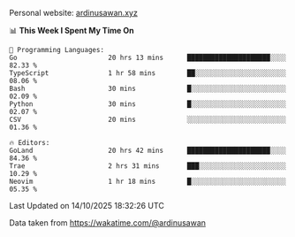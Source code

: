 Personal website: [ardinusawan.xyz](https://ardinusawan.xyz)

<!--START_SECTION:waka-->
📊 **This Week I Spent My Time On** 

```text
💬 Programming Languages: 
Go                       20 hrs 13 mins      █████████████████████░░░░   82.33 % 
TypeScript               1 hr 58 mins        ██░░░░░░░░░░░░░░░░░░░░░░░   08.06 % 
Bash                     30 mins             █░░░░░░░░░░░░░░░░░░░░░░░░   02.09 % 
Python                   30 mins             █░░░░░░░░░░░░░░░░░░░░░░░░   02.07 % 
CSV                      20 mins             ░░░░░░░░░░░░░░░░░░░░░░░░░   01.36 % 

🔥 Editors: 
GoLand                   20 hrs 42 mins      █████████████████████░░░░   84.36 % 
Trae                     2 hrs 31 mins       ███░░░░░░░░░░░░░░░░░░░░░░   10.29 % 
Neovim                   1 hr 18 mins        █░░░░░░░░░░░░░░░░░░░░░░░░   05.35 % 
```


 Last Updated on 14/10/2025 18:32:26 UTC
<!--END_SECTION:waka-->
Data taken from https://wakatime.com/@ardinusawan

